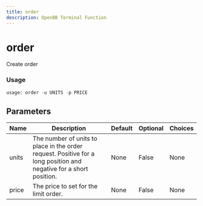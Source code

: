 ```yaml
---
title: order
description: OpenBB Terminal Function
---
```


# order

Create order

### Usage 
```python
usage: order -u UNITS -p PRICE
```

## Parameters

| Name | Description | Default | Optional | Choices |
| ---- | ----------- | ------- | -------- | ------- |
| units | The number of units to place in the order request. Positive for a long position and negative for a short position. | None | False | None |
| price | The price to set for the limit order. | None | False | None |


